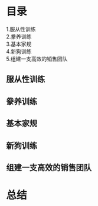 # 目录
1.服从性训练   
2.豢养训练   
3.基本家规   
4.新狗训练   
5.组建一支高效的销售团队    

## 服从性训练
## 豢养训练
## 基本家规
## 新狗训练
## 组建一支高效的销售团队

# 总结 
